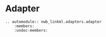 # Adapter

```{eval-rst}
.. automodule:: nwb_linkml.adapters.adapter
    :members:
    :undoc-members:
```
